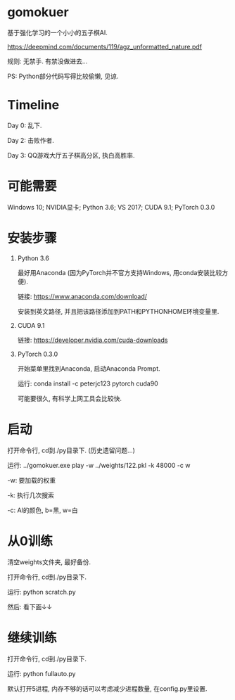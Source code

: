 # gomokuer

基于强化学习的一个小小的五子棋AI.

https://deepmind.com/documents/119/agz_unformatted_nature.pdf

规则: 无禁手. 有禁没做进去...

PS: Python部分代码写得比较偷懒, 见谅.


# Timeline

Day 0: 乱下.

Day 2: 击败作者.

Day 3: QQ游戏大厅五子棋高分区, 执白高胜率.


# 可能需要

Windows 10; NVIDIA显卡; Python 3.6; VS 2017; CUDA 9.1; PyTorch 0.3.0


# 安装步骤

1. Python 3.6

    最好用Anaconda (因为PyTorch并不官方支持Windows, 用conda安装比较方便).

    链接: https://www.anaconda.com/download/

    安装到英文路径, 并且把该路径添加到PATH和PYTHONHOME环境变量里.


2. CUDA 9.1

    链接: https://developer.nvidia.com/cuda-downloads


3. PyTorch 0.3.0

    开始菜单里找到Anaconda, 启动Anaconda Prompt.

    运行: conda install -c peterjc123 pytorch cuda90

    可能要很久, 有科学上网工具会比较快.


# 启动

打开命令行, cd到./py目录下. (历史遗留问题...)

运行: ../gomokuer.exe play -w ../weights/122.pkl -k 48000 -c w

-w: 要加载的权重

-k: 执行几次搜索

-c: AI的颜色, b=黑, w=白


# 从0训练

清空weights文件夹, 最好备份.

打开命令行, cd到./py目录下.

运行: python scratch.py

然后: 看下面↓↓


# 继续训练

打开命令行, cd到./py目录下.

运行: python fullauto.py

默认打开5进程, 内存不够的话可以考虑减少进程数量, 在config.py里设置.